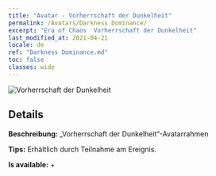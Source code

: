 ```yaml
---
title: "Avatar - Vorherrschaft der Dunkelheit"
permalink: /Avatars/Darkness Dominance/
excerpt: "Era of Chaos  Vorherrschaft der Dunkelheit"
last_modified_at: 2021-04-21
locale: de
ref: "Darkness Dominance.md"
toc: false
classes: wide
---
```

 ![Vorherrschaft der Dunkelheit](/images/a/avatarFrame_34.png)

## Details

 **Beschreibung:** „Vorherrschaft der Dunkelheit“-Avatarrahmen 

 **Tips:** Erhältlich durch Teilnahme am Ereignis. 

 **Is available:**  + 

